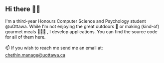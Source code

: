 ## Hi there 👋🏾

I'm a third-year Honours Computer Science and Psychology student @uOttawa. While I'm not enjoying the great outdoors 🌳 or making (kind-of) gourmet meals 🧑🏾‍🍳 , I develop applications. You can find the source code for all of them here. 
<br><br/>
📫 If you wish to reach me send me an email at: chethin.manage@uottawa.ca

<!--
**cmanage1/cmanage1** is a ✨ _special_ ✨ repository because its `README.md` (this file) appears on your GitHub profile.

Here are some ideas to get you started:

- 🔭 I’m currently working on ...
- 🌱 I’m currently learning ...
- 👯 I’m looking to collaborate on ...
- 🤔 I’m looking for help with ...
- 💬 Ask me about ...
- 📫 How to reach me: ...
- 😄 Pronouns: ...
- ⚡ Fun fact: ...
-->
